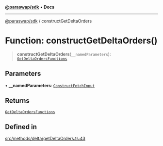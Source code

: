 [**@paraswap/sdk**](../README.md) • **Docs**

***

[@paraswap/sdk](../globals.md) / constructGetDeltaOrders

# Function: constructGetDeltaOrders()

> **constructGetDeltaOrders**(`__namedParameters`): [`GetDeltaOrdersFunctions`](../type-aliases/GetDeltaOrdersFunctions.md)

## Parameters

• **\_\_namedParameters**: [`ConstructFetchInput`](../interfaces/ConstructFetchInput.md)

## Returns

[`GetDeltaOrdersFunctions`](../type-aliases/GetDeltaOrdersFunctions.md)

## Defined in

[src/methods/delta/getDeltaOrders.ts:43](https://github.com/paraswap/paraswap-sdk/blob/master/src/methods/delta/getDeltaOrders.ts#L43)
